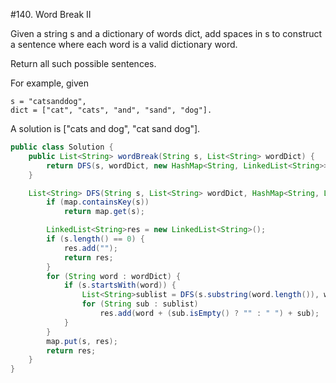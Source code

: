 #140. Word Break II 

Given a string s and a dictionary of words dict, add spaces in s to construct a sentence where each word is a valid dictionary word.

Return all such possible sentences.

For example, given
```
s = "catsanddog",
dict = ["cat", "cats", "and", "sand", "dog"].
```

A solution is ["cats and dog", "cat sand dog"].


```java
public class Solution {
    public List<String> wordBreak(String s, List<String> wordDict) {
        return DFS(s, wordDict, new HashMap<String, LinkedList<String>>());
    }       

    List<String> DFS(String s, List<String> wordDict, HashMap<String, LinkedList<String>>map) {
        if (map.containsKey(s)) 
            return map.get(s);

        LinkedList<String>res = new LinkedList<String>();     
        if (s.length() == 0) {
            res.add("");
            return res;
        }               
        for (String word : wordDict) {
            if (s.startsWith(word)) {
                List<String>sublist = DFS(s.substring(word.length()), wordDict, map);
                for (String sub : sublist) 
                    res.add(word + (sub.isEmpty() ? "" : " ") + sub);               
            }
        }       
        map.put(s, res);
        return res;
    }
}
```
